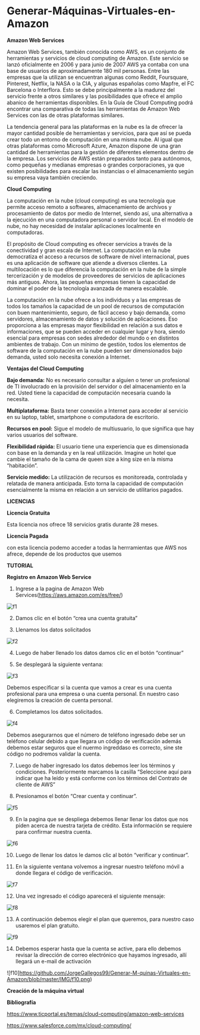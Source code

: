 # Generar-Máquinas-Virtuales-en-Amazon

**Amazon Web Services**

Amazon Web Services, también conocida como AWS, es un conjunto de herramientas y servicios de cloud computing de Amazon. Este servicio se lanzó oficialmente en 2006 y para junio de 2007 AWS ya contaba con una base de usuarios de aproximadamente 180 mil personas. Entre las empresas que la utilizan se encuentran algunas como Reddit, Foursquare, Pinterest, Netflix, la NASA o la CIA, y algunas españolas como Mapfre, el FC Barcelona o Interflora. Esto se debe principalmente a la madurez del servicio frente a otros similares y las posibilidades que ofrece el amplio abanico de herramientas disponibles. En la Guía de Cloud Computing podrá encontrar una comparativa de todas las herramientas de Amazon Web Services con las de otras plataformas similares. 

La tendencia general para las plataformas en la nube es la de ofrecer la mayor cantidad posible de herramientas y servicios, para que así se pueda crear todo un entorno de computación en una misma nube. Al igual que otras plataformas como Microsoft Azure, Amazon dispone de una gran cantidad de herramientas para la gestión de diferentes elementos dentro de la empresa. Los servicios de AWS están preparados tanto para autónomos, como pequeñas y medianas empresas o grandes corporaciones, ya que existen posibilidades para escalar las instancias o el almacenamiento según su empresa vaya también creciendo.

**Cloud Computing**

 La computación en la nube (cloud computing) es una tecnología que permite acceso remoto a softwares, almacenamiento de archivos y procesamiento de datos por medio de Internet, siendo así, una alternativa a la ejecución en una computadora personal o servidor local. En el modelo de nube, no hay necesidad de instalar aplicaciones localmente en computadoras.

El propósito de Cloud computing es ofrecer servicios a través de la conectividad y gran escala de Internet. La computación en la nube democratiza el acceso a recursos de software de nivel internacional, pues es una aplicación de software que atiende a diversos clientes. La multilocación es lo que diferencia la computación en la nube de la simple tercerización y de modelos de proveedores de servicios de aplicaciones más antiguos. Ahora, las pequeñas empresas tienen la capacidad de dominar el poder de la tecnología avanzada de manera escalable.

La computación en la nube ofrece a los individuos y a las empresas de todos los tamaños la capacidad de un pool de recursos de computación con buen mantenimiento, seguro, de fácil acceso y bajo demanda, como servidores, almacenamiento de datos y solución de aplicaciones. Eso proporciona a las empresas mayor flexibilidad en relación a sus datos e informaciones, que se pueden acceder en cualquier lugar y hora, siendo esencial para empresas con sedes alrededor del mundo o en distintos ambientes de trabajo. Con un mínimo de gestión, todos los elementos de software de la computación en la nube pueden ser dimensionados bajo demanda, usted solo necesita conexión a Internet.

**Ventajas del Cloud Computing**

**Bajo demanda:** No es necesario consultar a alguien o tener un profesional de TI involucrado en la provisión del servidor o del almacenamiento en la red. Usted tiene la capacidad de computación necesaria cuando la necesita.

**Multiplataforma:** Basta tener conexión a Internet para acceder al servicio en su laptop, tablet, smartphone o computadora de escritorio.

**Recursos en pool:** Sigue el modelo de multiusuario, lo que significa que hay varios usuarios del software.

**Flexibilidad rápida:** El usuario tiene una experiencia que es dimensionada con base en la demanda y en la real utilización. Imagine un hotel que cambie el tamaño de la cama de queen size a king size en la misma “habitación”.

**Servicio medido:** La utilización de recursos es monitoreada, controlada y relatada de manera anticipada. Esto torna la capacidad de computación esencialmente la misma en relación a un servicio de utilitarios pagados.

**LICENCIAS**

**Licencia Gratuita**

Esta licencia nos ofrece 18 servicios gratis durante 28 meses.

**Licencia Pagada**

con esta licencia podemo acceder a todas la herrramientas que AWS nos afrece, depende de los productos que usemos

**TUTORIAL**

**Registro en Amazon Web Service**

1.	Ingrese a la pagina de Amazon Web Services(https://aws.amazon.com/es/free/)

![f1](https://github.com/JorgeGallegos99/Generar-M-quinas-Virtuales-en-Amazon/blob/master/IMG/f1.png)

2.	Damos clic en el botón “crea una cuenta gratuita”

3.	Llenamos los datos solicitados 

![f2](https://github.com/JorgeGallegos99/Generar-M-quinas-Virtuales-en-Amazon/blob/master/IMG/f2.png)

4.	Luego de haber llenado los datos damos clic en el botón “continuar”

5.	Se desplegará la siguiente ventana:

![f3](https://github.com/JorgeGallegos99/Generar-M-quinas-Virtuales-en-Amazon/blob/master/IMG/f3.png)

Debemos especificar si la cuenta que vamos a crear es una cuenta profesional para una empresa o una cuenta personal.
En nuestro caso elegiremos la creación de cuenta personal.

6.	Completamos los datos solicitados.

![f4](https://github.com/JorgeGallegos99/Generar-M-quinas-Virtuales-en-Amazon/blob/master/IMG/f4.png)

Debemos asegurarnos que el número de teléfono ingresado debe ser un teléfono celular debido a que llegara un código de verificación además debemos estar seguros que el nuermo ingreddaso es correcto, sine ste código no podremos validar la cuenta.

7.	Luego de haber ingresado los datos debemos leer los términos y condiciones. Posteriormente marcamos la casilla “Seleccione aquí para indicar que ha leído y está conforme con los términos del Contrato de cliente de AWS”

8.	Presionamos el botón “Crear cuenta y continuar”.

![f5](https://github.com/JorgeGallegos99/Generar-M-quinas-Virtuales-en-Amazon/blob/master/IMG/f5.png)

9.	En la pagina que se despliega debemos llenar llenar los datos que nos piden acerca de nuestra tarjeta de crédito. Esta información se requiere para confirmar nuestra cuenta.

![f6](https://github.com/JorgeGallegos99/Generar-M-quinas-Virtuales-en-Amazon/blob/master/IMG/f6.png)


10.	Luego de llenar los datos le damos clic al botón “verificar y continuar”.

11.	En la siguiente ventana volvemos a ingresar nuestro teléfono móvil a donde llegara el código de verificación.

![f7](https://github.com/JorgeGallegos99/Generar-M-quinas-Virtuales-en-Amazon/blob/master/IMG/f7.png)

12.	Una vez ingresado el código aparecerá el siguiente mensaje:

![f8](https://github.com/JorgeGallegos99/Generar-M-quinas-Virtuales-en-Amazon/blob/master/IMG/f8.png)

13.	A continuación debemos elegir el plan que queremos, para nuestro caso usaremos el plan gratuito.

![f9](https://github.com/JorgeGallegos99/Generar-M-quinas-Virtuales-en-Amazon/blob/master/IMG/f9.png)

14.	Debemos esperar hasta que la cuenta se active, para ello debemos revisar la dirección de correo electrónico que hayamos ingresado, allí llegará un e-mail de activación

![f10]https://github.com/JorgeGallegos99/Generar-M-quinas-Virtuales-en-Amazon/blob/master/IMG/f10.png)

**Creación de la máquina virtual** 






**Bibliografía**

https://www.ticportal.es/temas/cloud-computing/amazon-web-services

https://www.salesforce.com/mx/cloud-computing/
